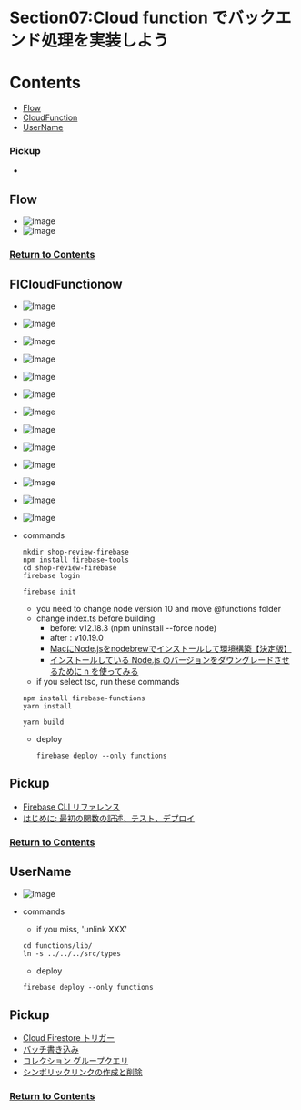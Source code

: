 # Section07:Cloud function でバックエンド処理を実装しよう

<a id = "contents">

# Contents
* [Flow](#flow)
* [CloudFunction](#CloudFunction)
* [UserName](#UserName)

### Pickup
* 


<a id = "flow">

## Flow
* ![Image](../src/Section07/images/init001.png)
* ![Image](../src/Section07/images/init002.png)

### [Return to Contents](#contents)


<a id = "CloudFunction">

## FlCloudFunctionow
* ![Image](../src/Section07/images/cloud001.png)
* ![Image](../src/Section07/images/cloud002.png)
* ![Image](../src/Section07/images/cloud003.png)
* ![Image](../src/Section07/images/cloud004.png)
* ![Image](../src/Section07/images/cloud005.png)
* ![Image](../src/Section07/images/cloud006.png)
* ![Image](../src/Section07/images/cloud007.png)
* ![Image](../src/Section07/images/cloud008.png)
* ![Image](../src/Section07/images/cloud009.png)
* ![Image](../src/Section07/images/cloud010.png)
* ![Image](../src/Section07/images/cloud011.png)
* ![Image](../src/Section07/images/cloud012.png)
* ![Image](../src/Section07/images/cloud013.png)

* commands
   ```
   mkdir shop-review-firebase
   npm install firebase-tools
   cd shop-review-firebase
   firebase login
   ```
   ```
   firebase init
   ```
   * you need to change node version 10 and move @functions folder
   * change index.ts before building 
     * before: v12.18.3 (npm  uninstall --force node)
     * after : v10.19.0
     * [MacにNode.jsをnodebrewでインストールして環境構築【決定版】](https://qiita.com/7110/items/efe0be1be11bed1db143)
     * [インストールしている Node.js のバージョンをダウングレードさせるために n を使ってみる](https://zenn.dev/ymasaoka/articles/using-n-for-downgrade-nodejs)
    * if you select tsc, run these commands
     ```
     npm install firebase-functions
     yarn install
     ```
     ```
     yarn build
     ```
  
  * deploy
    ```
    firebase deploy --only functions 
    ```

## Pickup
* [Firebase CLI リファレンス](https://firebase.google.com/docs/cli)
* [はじめに: 最初の関数の記述、テスト、デプロイ](https://firebase.google.com/docs/functions/get-started)

### [Return to Contents](#contents)


<a id = "UserName">

## UserName
* ![Image](../src/Section07/images/username001.png)

* commands
  * if you miss, 'unlink XXX'
  ```
  cd functions/lib/
  ln -s ../../../src/types
  ```

  * deploy
  ```
  firebase deploy --only functions 
  ```

## Pickup
* [Cloud Firestore トリガー](https://firebase.google.com/docs/functions/firestore-events)
* [バッチ書き込み](https://firebase.google.com/docs/firestore/manage-data/transactions#batched-writes)
* [コレクション グループクエリ](https://firebase.google.com/docs/firestore/query-data/queries#collection-group-query)
* [シンボリックリンクの作成と削除](https://qiita.com/colorrabbit/items/2e99304bd92201261c60)

### [Return to Contents](#contents)
